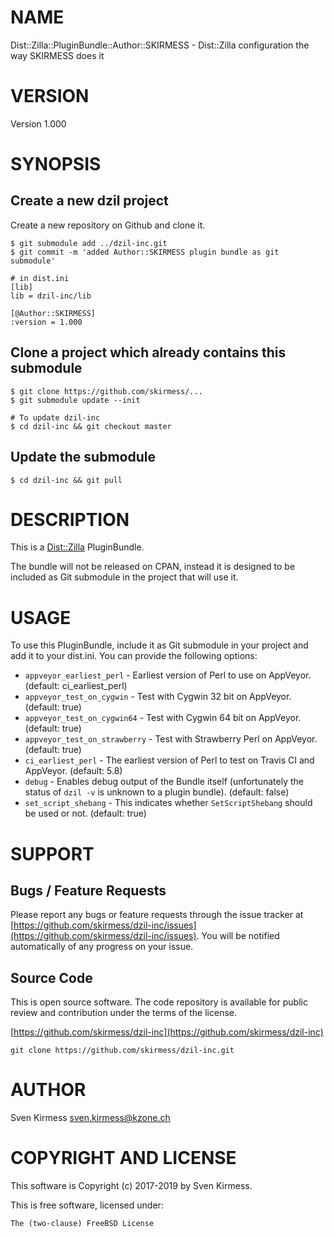 # NAME

Dist::Zilla::PluginBundle::Author::SKIRMESS - Dist::Zilla configuration the way SKIRMESS does it

# VERSION

Version 1.000

# SYNOPSIS

## Create a new dzil project

Create a new repository on Github and clone it.

    $ git submodule add ../dzil-inc.git
    $ git commit -m 'added Author::SKIRMESS plugin bundle as git submodule'

    # in dist.ini
    [lib]
    lib = dzil-inc/lib

    [@Author::SKIRMESS]
    :version = 1.000

## Clone a project which already contains this submodule

    $ git clone https://github.com/skirmess/...
    $ git submodule update --init

    # To update dzil-inc
    $ cd dzil-inc && git checkout master

## Update the submodule

    $ cd dzil-inc && git pull

# DESCRIPTION

This is a [Dist::Zilla](https://metacpan.org/pod/Dist::Zilla) PluginBundle.

The bundle will not be released on CPAN, instead it is designed to be
included as Git submodule in the project that will use it.

# USAGE

To use this PluginBundle, include it as Git submodule in your project and
add it to your dist.ini. You can provide the following options:

- `appveyor_earliest_perl` - Earliest version of Perl to use on AppVeyor.
(default: ci\_earliest\_perl)
- `appveyor_test_on_cygwin` - Test with Cygwin 32 bit on AppVeyor. (default:
true)
- `appveyor_test_on_cygwin64` - Test with Cygwin 64 bit on AppVeyor. (default:
true)
- `appveyor_test_on_strawberry` - Test with Strawberry Perl on AppVeyor.
(default: true)
- `ci_earliest_perl` - The earliest version of Perl to test on Travis CI and
AppVeyor. (default: 5.8)
- `debug` - Enables debug output of the Bundle itself (unfortunately the
status of `dzil -v` is unknown to a plugin bundle). (default: false)
- `set_script_shebang` - This indicates whether `SetScriptShebang` should be
used or not. (default: true)

# SUPPORT

## Bugs / Feature Requests

Please report any bugs or feature requests through the issue tracker
at [https://github.com/skirmess/dzil-inc/issues](https://github.com/skirmess/dzil-inc/issues).
You will be notified automatically of any progress on your issue.

## Source Code

This is open source software. The code repository is available for
public review and contribution under the terms of the license.

[https://github.com/skirmess/dzil-inc](https://github.com/skirmess/dzil-inc)

    git clone https://github.com/skirmess/dzil-inc.git

# AUTHOR

Sven Kirmess <sven.kirmess@kzone.ch>

# COPYRIGHT AND LICENSE

This software is Copyright (c) 2017-2019 by Sven Kirmess.

This is free software, licensed under:

    The (two-clause) FreeBSD License
